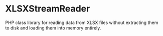 # XLSXStreamReader
PHP class library for reading data from XLSX files without extracting them to disk and loading them into memory entirely.
